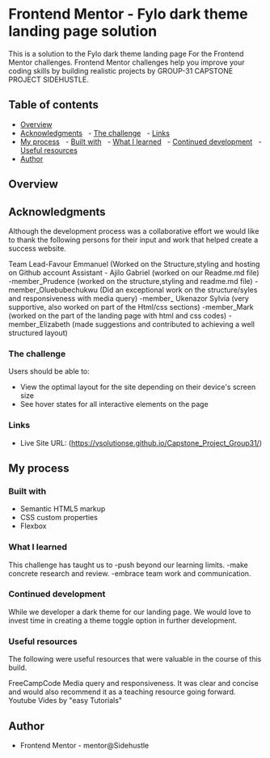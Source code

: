# Frontend Mentor - Fylo dark theme landing page solution

This is a solution to the Fylo dark theme landing page For the Frontend Mentor challenges.  Frontend Mentor challenges help you improve your coding skills by building realistic projects by GROUP-31 CAPSTONE PROJECT SIDEHUSTLE.

## Table of contents

- [Overview](#overview)
- [Acknowledgments](#acknowledgments)
  - [The challenge](#the-challenge)
  - [Links](#links)
- [My process](#my-process)
  - [Built with](#built-with)
  - [What I learned](#what-i-learned)
  - [Continued development](#continued-development)
  - [Useful resources](#useful-resources)
- [Author](#author)


## Overview

## Acknowledgments

Although the development process was a collaborative effort we would like to thank the following persons for their input and work that helped create a success website.

Team Lead-Favour Emmanuel (Worked on the Structure,styling and hosting on Github account
Assistant - Ajilo Gabriel (worked on our Readme.md file)
-member_Prudence (worked on the structure,styling and readme.md file)
-member_Oluebubechukwu (Did an exceptional work on the structure/syles and responsiveness with media query)
-member_ Ukenazor Sylvia (very supportive, also worked on part of the Html/css sections)
-member_Mark (worked on the part of the landing page with html and css codes)
-member_Elizabeth (made suggestions and contributed to achieving a well structured layout)


### The challenge

Users should be able to:

- View the optimal layout for the site depending on their device's screen size
- See hover states for all interactive elements on the page

### Links

- Live Site URL: (https://vsolutionse.github.io/Capstone_Project_Group31/)

## My process

### Built with

- Semantic HTML5 markup
- CSS custom properties
- Flexbox

### What I learned
This challenge has taught us to 
-push  beyond our learning limits. 
-make concrete research and review.
-embrace team work and communication.

### Continued development

While we developer a dark theme for our landing page. We would love to invest time in creating a theme toggle option in further development. 

### Useful resources
The following were useful resources that were valuable in the course of this build.

FreeCampCode Media query and responsiveness. It was clear and concise and would also recommend it as a teaching resource going forward.
Youtube Vides by  "easy Tutorials"

## Author

 
- Frontend Mentor - mentor@Sidehustle



